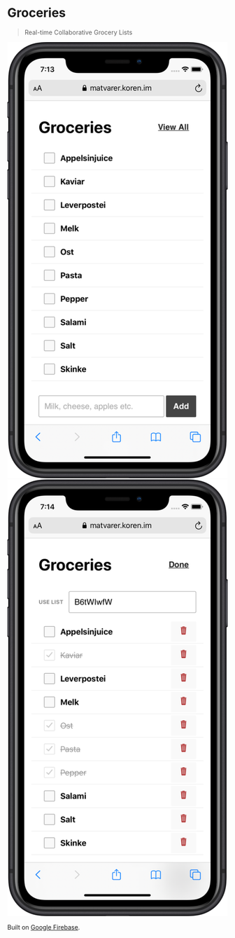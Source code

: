# Groceries

> Real-time Collaborative Grocery Lists

![](./screenshots/compact.png)
![](./screenshots/view-all.png)

Built on [Google Firebase]().
